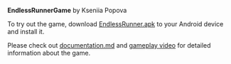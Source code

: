 **EndlessRunnerGame** by Kseniia Popova

To try out the game, download [EndlessRunner.apk](/FinalProject/EndlessRunner.apk) to your Android device and install it.

Please check out [documentation.md](/FinalProject/documentation.md) and [gameplay video](/FinalProject/Gameplay.mp4) for detailed information about the game.
